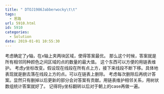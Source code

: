 ```yaml
---
title: " DTOJ1986Jabberwocky\t\t"
tags:
  - 思路
url: 5910.html
id: 5910
categories:
  - Solution
date: 2019-01-01 10:55:30
---
```


考虑确定了$y$轴，在$x$轴上夹两块区域，使得答案最优。 那么这个时候，答案就是所有相邻同种颜色之间区域的点的数量的最大值。 这个东西可以方便的用链表维护。 考虑$y$坐标改变。假设现在线段在所有点上方，接下来线段不断下移。具体地表现就是删去落在线段上方的点。可以在链表上删除。 考虑每次删除后再统计答案。显然只有删掉以后更新的部分会对答案有贡献。用链表维护相邻关系，用树状数组统计答案就好了。 记得将y坐标翻转以后对于朝上的case再做一遍。